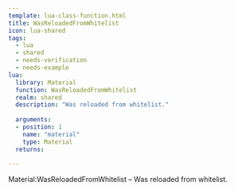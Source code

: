 ```yaml
---
template: lua-class-function.html
title: WasReloadedFromWhitelist
icon: lua-shared
tags:
  - lua
  - shared
  - needs-verification
  - needs-example
lua:
  library: Material
  function: WasReloadedFromWhitelist
  realm: shared
  description: "Was reloaded from whitelist."
  
  arguments:
  - position: 1
    name: "material"
    type: Material
  returns:
    
---
```


<div class="lua__search__keywords">
Material:WasReloadedFromWhitelist &#x2013; Was reloaded from whitelist.
</div>
